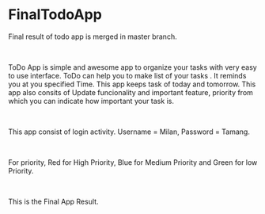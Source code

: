 # FinalTodoApp



<p>Final result of todo app is merged in master branch.</p>
</br>
<p>ToDo App is simple and awesome app to organize your tasks with very easy to use interface. ToDo can help you to make list of your tasks . It reminds you at you specified Time. This app keeps task of today and tomorrow. This app also consits of Update funcionality and important feature, priority from which you can indicate how important your task is.</p>
</br>
<p>This app consist of login activity. Username = Milan, Password = Tamang.</p>
</br>
<p>For priority, Red for High Priority, Blue for Medium Priority and Green for low Priority.</p>
</br>
<p>This is the Final App Result.</p>



